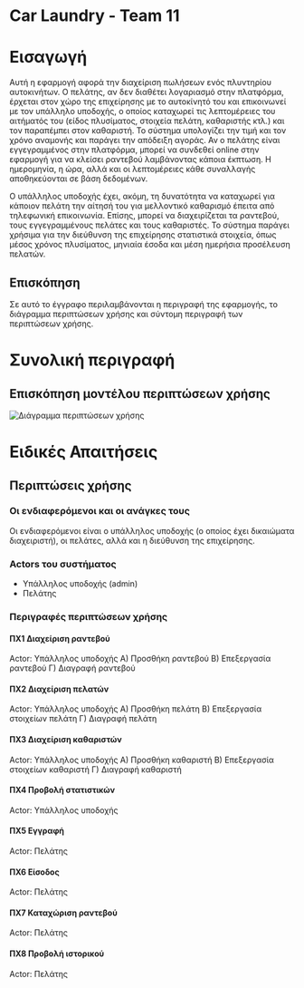 # Car Laundry - Team 11


# Εισαγωγή

Αυτή η εφαρμογή αφορά την διαχείριση πωλήσεων ενός πλυντηρίου αυτοκινήτων. Ο πελάτης, αν δεν διαθέτει λογαριασμό στην πλατφόρμα, έρχεται στον χώρο της επιχείρησης με το αυτοκίνητό του και επικοινωνεί με τον υπάλληλο υποδοχής, ο οποίος καταχωρεί τις λεπτομέρειες του αιτήματός του (είδος πλυσίματος, στοιχεία πελάτη, καθαριστής κτλ.) και τον παραπέμπει στον καθαριστή. Το σύστημα υπολογίζει την τιμή και τον χρόνο αναμονής και παράγει την απόδειξη αγοράς. Αν ο πελάτης είναι εγγεγραμμένος στην πλατφόρμα, μπορεί να συνδεθεί online στην εφαρμογή για να κλείσει ραντεβού λαμβάνοντας κάποια έκπτωση. Η ημερομηνία, η ώρα, αλλά και οι λεπτομέρειες κάθε συναλλαγής αποθηκεύονται σε βάση δεδομένων. 

Ο υπάλληλος υποδοχής έχει, ακόμη, τη δυνατότητα να καταχωρεί για κάποιον πελάτη την αίτησή του για μελλοντικό καθαρισμό  έπειτα από τηλεφωνική επικοινωνία. Επίσης, μπορεί να διαχειρίζεται τα ραντεβού, τους εγγεγραμμένους πελάτες και τους καθαριστές. Το σύστημα παράγει χρήσιμα για την διεύθυνση της επιχείρησης στατιστικά στοιχεία, όπως μέσος χρόνος πλυσίματος, μηνιαία έσοδα και μέση ημερήσια προσέλευση πελατών.


## Επισκόπηση

Σε αυτό το έγγραφο περιλαμβάνονται η περιγραφή της εφαρμογής, το διάγραμμα περιπτώσεων χρήσης και σύντομη περιγραφή των περιπτώσεων χρήσης.

# Συνολική περιγραφή

## Επισκόπηση μοντέλου περιπτώσεων χρήσης

![Διάγραμμα περιπτώσεων χρήσης](diagrams/use-case-diagram.png)

# Ειδικές Απαιτήσεις 

## Περιπτώσεις χρήσης

### Οι ενδιαφερόμενοι και οι ανάγκες τους

Οι ενδιαφερόμενοι είναι ο υπάλληλος υποδοχής (ο οποίος έχει δικαιώματα διαχειριστή), οι πελάτες, αλλά και η διεύθυνση της επιχείρησης.

### Actors του συστήματος

* Υπάλληλος υποδοχής (admin)
* Πελάτης

### Περιγραφές περιπτώσεων χρήσης

#### ΠΧ1 Διαχείριση ραντεβού
Actor: Υπάλληλος υποδοχής
Α) Προσθήκη ραντεβού
Β) Επεξεργασία ραντεβού
Γ) Διαγραφή ραντεβού

#### ΠΧ2 Διαχείριση πελατών
Actor: Υπάλληλος υποδοχής
Α) Προσθήκη πελάτη
Β) Επεξεργασία στοιχείων πελάτη
Γ) Διαγραφή πελάτη

#### ΠΧ3 Διαχείριση καθαριστών
Actor: Υπάλληλος υποδοχής
Α) Προσθήκη καθαριστή
Β) Επεξεργασία στοιχείων καθαριστή
Γ) Διαγραφή καθαριστή

#### ΠΧ4 Προβολή στατιστικών
Actor: Υπάλληλος υποδοχής

#### ΠΧ5 Εγγραφή
Actor: Πελάτης

#### ΠΧ6 Είσοδος
Actor: Πελάτης

#### ΠΧ7 Καταχώριση ραντεβού
Actor: Πελάτης

#### ΠΧ8 Προβολή ιστορικού
Actor: Πελάτης